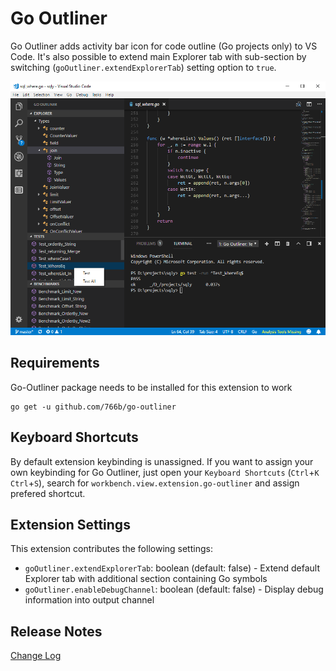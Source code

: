 # Go Outliner

Go Outliner adds activity bar icon for code outline (Go projects only) to VS Code. It's also possible to extend main Explorer tab with sub-section by switching (`goOutliner.extendExplorerTab`) setting option to `true`.

![Preview](/images/preview.png "Go Outliner Preview")

## Requirements

Go-Outliner package needs to be installed for this extension to work

    go get -u github.com/766b/go-outliner

## Keyboard Shortcuts

By default extension keybinding is unassigned. If you want to assign your own keybinding for Go Outliner, just open your `Keyboard Shortcuts` (`Ctrl`+`K` `Ctrl`+`S`), search for `workbench.view.extension.go-outliner` and assign prefered shortcut.

## Extension Settings

This extension contributes the following settings:

* `goOutliner.extendExplorerTab`: boolean (default: false) - Extend default Explorer tab with additional section containing Go symbols
* `goOutliner.enableDebugChannel`: boolean (default: false) - Display debug information into output channel

## Release Notes

[Change Log](CHANGELOG.md)
